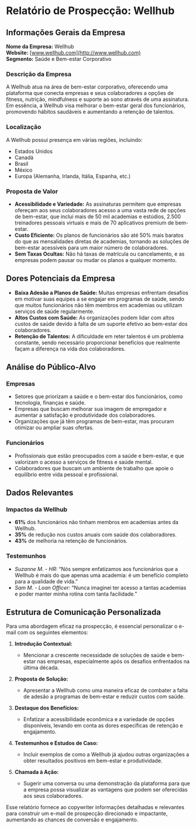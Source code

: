 # Relatório de Prospecção: Wellhub

## Informações Gerais da Empresa

**Nome da Empresa:** Wellhub  
**Website:** [www.wellhub.com](http://www.wellhub.com)  
**Segmento:** Saúde e Bem-estar Corporativo  

### Descrição da Empresa
A Wellhub atua na área de bem-estar corporativo, oferecendo uma plataforma que conecta empresas e seus colaboradores a opções de fitness, nutrição, mindfulness e suporte ao sono através de uma assinatura. Em essência, a Wellhub visa melhorar o bem-estar geral dos funcionários, promovendo hábitos saudáveis e aumentando a retenção de talentos.

### Localização
A Wellhub possui presença em várias regiões, incluindo:
- Estados Unidos
- Canadá
- Brasil
- México
- Europa (Alemanha, Irlanda, Itália, Espanha, etc.)

### Proposta de Valor
- **Acessibilidade e Variedade:** As assinaturas permitem que empresas ofereçam aos seus colaboradores acesso a uma vasta rede de opções de bem-estar, que inclui mais de 50 mil academias e estúdios, 2.500 treinadores pessoais virtuais e mais de 70 aplicativos premium de bem-estar.
- **Custo Eficiente:** Os planos de funcionários são até 50% mais baratos do que as mensalidades diretas de academias, tornando as soluções de bem-estar acessíveis para um maior número de colaboradores.
- **Sem Taxas Ocultas:** Não há taxas de matrícula ou cancelamento, e as empresas podem pausar ou mudar os planos a qualquer momento.

## Dores Potenciais da Empresa
- **Baixa Adesão a Planos de Saúde:** Muitas empresas enfrentam desafios em motivar suas equipes a se engajar em programas de saúde, sendo que muitos funcionários não têm membros em academias ou utilizam serviços de saúde regularmente.
- **Altos Custos com Saúde:** As organizações podem lidar com altos custos de saúde devido à falta de um suporte efetivo ao bem-estar dos colaboradores.
- **Retenção de Talentos:** A dificuldade em reter talentos é um problema constante, sendo necessário proporcionar benefícios que realmente façam a diferença na vida dos colaboradores.

## Análise do Público-Alvo
### Empresas
- Setores que priorizam a saúde e o bem-estar dos funcionários, como tecnologia, finanças e saúde.
- Empresas que buscam melhorar sua imagem de empregador e aumentar a satisfação e produtividade dos colaboradores.
- Organizações que já têm programas de bem-estar, mas procuram otimizar ou ampliar suas ofertas.

### Funcionários
- Profissionais que estão preocupados com a saúde e bem-estar, e que valorizam o acesso a serviços de fitness e saúde mental.
- Colaboradores que buscam um ambiente de trabalho que apoie o equilíbrio entre vida pessoal e profissional.

## Dados Relevantes
### Impactos da Wellhub
- **61%** dos funcionários não tinham membros em academias antes da Wellhub.
- **35%** de redução nos custos anuais com saúde dos colaboradores.
- **43%** de melhoria na retenção de funcionários.

### Testemunhos
- *Suzanne M. - HR:* “Nós sempre enfatizamos aos funcionários que a Wellhub é mais do que apenas uma academia: é um benefício completo para a qualidade de vida.”
- *Sam M. - Loan Officer:* “Nunca imaginei ter acesso a tantas academias e poder manter minha rotina com tanta facilidade.”

## Estrutura de Comunicação Personalizada
Para uma abordagem eficaz na prospecção, é essencial personalizar o e-mail com os seguintes elementos:

1. **Introdução Contextual:**
   - Mencionar a crescente necessidade de soluções de saúde e bem-estar nas empresas, especialmente após os desafios enfrentados na última década.

2. **Proposta de Solução:**
   - Apresentar a Wellhub como uma maneira eficaz de combater a falta de adesão a programas de bem-estar e reduzir custos com saúde.

3. **Destaque dos Benefícios:**
   - Enfatizar a acessibilidade econômica e a variedade de opções disponíveis, levando em conta as dores específicas de retenção e engajamento.

4. **Testemunhos e Estudos de Caso:**
   - Incluir exemplos de como a Wellhub já ajudou outras organizações a obter resultados positivos em bem-estar e produtividade.

5. **Chamada à Ação:**
   - Sugerir uma conversa ou uma demonstração da plataforma para que a empresa possa visualizar as vantagens que podem ser oferecidas aos seus colaboradores.

Esse relatório fornece ao copywriter informações detalhadas e relevantes para construir um e-mail de prospecção direcionado e impactante, aumentando as chances de conversão e engajamento.